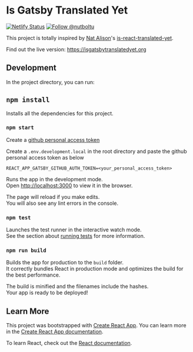 # Is Gatsby Translated Yet
[![Netlify Status](https://api.netlify.com/api/v1/badges/bdeac650-0bfb-417d-9f8e-c77fcfbdc3f8/deploy-status)](https://app.netlify.com/sites/is-gatsby-translated-yet/deploys)
<a href="https://twitter.com/intent/follow?screen_name=nutboltu">
   <img src="https://img.shields.io/twitter/follow/nutboltu.svg?label=Follow%20@nutboltu" alt="Follow @nutboltu" />
</a>

This project is totally inspired by [Nat Alison](https://github.com/tesseralis)'s [is-react-translated-yet](https://github.com/tesseralis/is-react-translated-yet).

Find out the live version: https://isgatsbytranslatedyet.org

## Development

In the project directory, you can run:

## `npm install`

Installs all the dependencies for this project.

### `npm start`

Create a [github personal access token](https://help.github.com/en/github/authenticating-to-github/creating-a-personal-access-token-for-the-command-line)

Create a `.env.development.local` in the root directory and paste the github personal access token as below

```
REACT_APP_GATSBY_GITHUB_AUTH_TOKEN=<your_personal_access_token>
```

Runs the app in the development mode.<br>
Open [http://localhost:3000](http://localhost:3000) to view it in the browser.

The page will reload if you make edits.<br>
You will also see any lint errors in the console.

### `npm test`

Launches the test runner in the interactive watch mode.<br>
See the section about [running tests](https://facebook.github.io/create-react-app/docs/running-tests) for more information.

### `npm run build`

Builds the app for production to the `build` folder.<br>
It correctly bundles React in production mode and optimizes the build for the best performance.

The build is minified and the filenames include the hashes.<br>
Your app is ready to be deployed!

## Learn More

This project was bootstrapped with [Create React App](https://github.com/facebook/create-react-app). You can learn more in the [Create React App documentation](https://facebook.github.io/create-react-app/docs/getting-started).

To learn React, check out the [React documentation](https://reactjs.org/).
